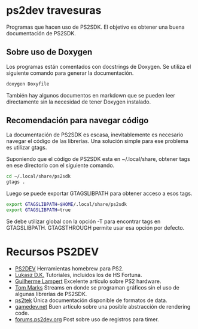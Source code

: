 # ps2dev travesuras

Programas que hacen uso de PS2SDK. El objetivo es obtener una buena
documentación de PS2SDK.

## Sobre uso de Doxygen

Los programas están comentados con docstrings de Doxygen. Se utiliza
el siguiente comando para generar la documentación.

```bash
doxygen Doxyfile
```

También hay algunos documentos en markdown que se pueden leer
directamente sin la necesidad de tener Doxygen instalado.

## Recomendación para navegar código

La documentación de PS2SDK es escasa, inevitablemente es necesario
navegar el código de las librerías. Una solución simple para ese
problema es utilizar gtags.

Suponiendo que el código de PS2SDK esta en ~/.local/share, obtener
tags en ese directorio con el siguiente comando.

```bash
cd ~/.local/share/ps2sdk 
gtags .
```
Luego se puede exportar GTAGSLIBPATH para obtener acceso a esos tags.

```bash
export GTAGSLIBPATH=$HOME/.local/share/ps2sdk
export GTAGSLIBPATH=true 
```
Se debe utilizar global con la opción -T para encontrar tags en
GTAGSLIBPATH. GTAGSTHROUGH permite usar esa opción por defecto. 

# Recursos PS2DEV

* [PS2DEV](https://github.com/ps2dev) Herramientas homebrew para PS2.
* [Lukasz D.K.](https://github.com/lukaszdk) Tutoriales, incluidos los de HS Fortuna.
* [Guilherme Lampert](https://glampert.com) Excelente artículo sobre PS2 hardware.
* [Tom Marks](https://github.com/phy1um/ps2-homebrew-livestreams) Streams en donde se programan gráficos sin el uso de algunas librerías de PS2SDK.
* [ps2tek](https://psi-rockin.github.io/ps2tek/#gs) Única documentación disponible de formatos de data.
* [gamedev.net](https://gamedev.net/reference/articles/article2027.asp) Buen artículo sobre una posible abstracción de rendering code.
* [forums.ps2dev.org](https://forums.ps2dev.org/viewtopic.php?t=2842&highlight=clock+tick) Post sobre uso de registros para timer.
